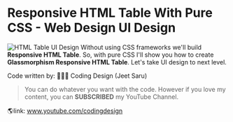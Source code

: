 # Responsive HTML Table With Pure CSS - Web Design UI Design
![HTML Table UI Design](images/screenshot.jpg)
Without using CSS frameworks we'll build **Responsive HTML Table**. So, with pure CSS I'll show you how to create **Glassmorphism Responsive HTML Table**. Let's take UI design to next level.

Code written by:
👨🏻‍⚕️ Coding Design (Jeet Saru)

> You can do whatever you want with the code. However if you love my content, 
> you can **SUBSCRIBED** my YouTube Channel.

🌎link: www.youtube.com/codingdesign 
